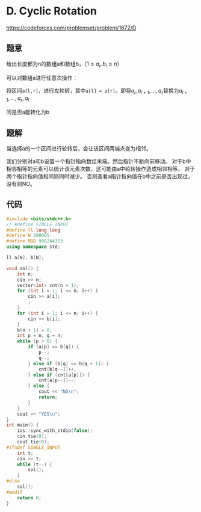 # D. Cyclic Rotation

https://codeforces.com/problemset/problem/1672/D

## 题意

给出长度都为n的数组a和数组b，（$1\le a_i , b_i\le n$）

可以对数组a进行任意次操作：

将区间`a[l,r]`，进行左轮转，其中`a[l] = a[r]`。即将$a_l, a_{l+1}, \dots, a_{r}$替换为$a_{l+1}, \dots, a_{r}, a_{l}$

问是否a能转化为b

## 题解

当选择a的一个区间进行轮转后，会让该区间两端点变为相邻。

我们分别对a和b设置一个指针指向数组末端。然后指针不断向前移动。
对于b中相邻相等的元素可以统计该元素次数，这可能由a中轮转操作造成相邻相等。
对于两个指针指向值相同则同时减少。
否则查看a指针指向值在b中之前是否出现过，没有则NO。


## 代码

``` cpp
#include <bits/stdc++.h>
// #define SINGLE_INPUT
#define ll long long
#define N 200005
#define MOD 998244353
using namespace std;

ll a[N], b[N];

void sol() {
    int n;
    cin >> n;
    vector<int> cnt(n + 1);
    for (int i = 1; i <= n; i++) {
        cin >> a[i];
        ;
    }
    for (int i = 1; i <= n; i++) {
        cin >> b[i];
    }
    b[n + 1] = 0;
    int p = n, q = n;
    while (p > 0) {
        if (a[p] == b[q]) {
            p--;
            q--;
        } else if (b[q] == b[q + 1]) {
            cnt[b[q--]]++;
        } else if (cnt[a[p]]) {
            cnt[a[p--]]--;
        } else {
            cout << "NO\n";
            return;
        }
    }
    cout << "YES\n";
}
int main() {
    ios::sync_with_stdio(false);
    cin.tie(0);
    cout.tie(0);
#ifndef SINGLE_INPUT
    int t;
    cin >> t;
    while (t--) {
        sol();
    }
#else
    sol();
#endif
    return 0;
}
```